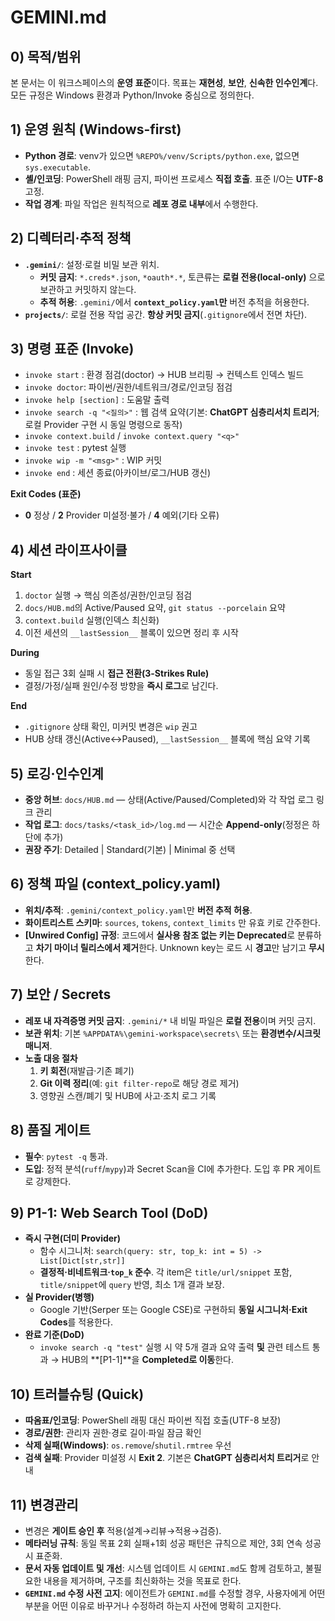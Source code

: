 # GEMINI.md

## 0) 목적/범위
본 문서는 이 워크스페이스의 **운영 표준**이다. 목표는 **재현성**, **보안**, **신속한 인수인계**다. 모든 규정은 Windows 환경과 Python/Invoke 중심으로 정의한다.

## 1) 운영 원칙 (Windows-first)
- **Python 경로**: venv가 있으면 `%REPO%/venv/Scripts/python.exe`, 없으면 `sys.executable`.
- **셸/인코딩**: PowerShell 래핑 금지, 파이썬 프로세스 **직접 호출**. 표준 I/O는 **UTF-8** 고정.
- **작업 경계**: 파일 작업은 원칙적으로 **레포 경로 내부**에서 수행한다.

## 2) 디렉터리·추적 정책
- **`.gemini/`**: 설정·로컬 비밀 보관 위치.  
  - **커밋 금지**: `*.creds*.json`, `*oauth*.*`, 토큰류는 **로컬 전용(local-only)** 으로 보관하고 커밋하지 않는다.  
  - **추적 허용**: `.gemini/`에서 **`context_policy.yaml`만** 버전 추적을 허용한다.
- **`projects/`**: 로컬 전용 작업 공간. **항상 커밋 금지**(`.gitignore`에서 전면 차단).

## 3) 명령 표준 (Invoke)
- `invoke start` : 환경 점검(doctor) → HUB 브리핑 → 컨텍스트 인덱스 빌드  
- `invoke doctor`: 파이썬/권한/네트워크/경로/인코딩 점검  
- `invoke help [section]` : 도움말 출력  
- `invoke search -q "<질의>"` : 웹 검색 요약(기본: **ChatGPT 심층리서치 트리거**; 로컬 Provider 구현 시 동일 명령으로 동작)  
- `invoke context.build` / `invoke context.query "<q>"`  
- `invoke test` : pytest 실행  
- `invoke wip -m "<msg>"` : WIP 커밋  
- `invoke end` : 세션 종료(아카이브/로그/HUB 갱신)

**Exit Codes (표준)**  
- **0** 정상 / **2** Provider 미설정·불가 / **4** 예외(기타 오류)

## 4) 세션 라이프사이클
**Start**
1) `doctor` 실행 → 핵심 의존성/권한/인코딩 점검  
2) `docs/HUB.md`의 Active/Paused 요약, `git status --porcelain` 요약  
3) `context.build` 실행(인덱스 최신화)  
4) 이전 세션의 `__lastSession__` 블록이 있으면 정리 후 시작

**During**
- 동일 접근 3회 실패 시 **접근 전환(3-Strikes Rule)**  
- 결정/가정/실패 원인/수정 방향을 **즉시 로그**로 남긴다.

**End**
- `.gitignore` 상태 확인, 미커밋 변경은 `wip` 권고  
- HUB 상태 갱신(Active↔Paused), `__lastSession__` 블록에 핵심 요약 기록

## 5) 로깅·인수인계
- **중앙 허브**: `docs/HUB.md` — 상태(Active/Paused/Completed)와 각 작업 로그 링크 관리  
- **작업 로그**: `docs/tasks/<task_id>/log.md` — 시간순 **Append-only**(정정은 하단에 추가)  
- **권장 주기**: Detailed | Standard(기본) | Minimal 중 선택

## 6) 정책 파일 (context_policy.yaml)
- **위치/추적**: `.gemini/context_policy.yaml`만 **버전 추적 허용**.  
- **화이트리스트 스키마**: `sources`, `tokens`, `context_limits` 만 유효 키로 간주한다.  
- **[Unwired Config] 규정**: 코드에서 **실사용 참조 없는 키는 Deprecated**로 분류하고 **차기 마이너 릴리스에서 제거**한다. Unknown key는 로드 시 **경고**만 남기고 **무시**한다.

## 7) 보안 / Secrets
- **레포 내 자격증명 커밋 금지**: `.gemini/*` 내 비밀 파일은 **로컬 전용**이며 커밋 금지.  
- **보관 위치**: 기본 `%APPDATA%\gemini-workspace\secrets\` 또는 **환경변수/시크릿 매니저**.  
- **노출 대응 절차**  
  1) **키 회전**(재발급·기존 폐기)  
  2) **Git 이력 정리**(예: `git filter-repo`로 해당 경로 제거)  
  3) 영향권 스캔/폐기 및 HUB에 사고·조치 로그 기록

## 8) 품질 게이트
- **필수**: `pytest -q` 통과.  
- **도입**: 정적 분석(`ruff`/`mypy`)과 Secret Scan을 CI에 추가한다. 도입 후 PR 게이트로 강제한다.

## 9) P1-1: Web Search Tool (DoD)
- **즉시 구현(더미 Provider)**  
  - 함수 시그니처: `search(query: str, top_k: int = 5) -> List[Dict[str,str]]`  
  - **결정적·비네트워크·`top_k` 준수**. 각 item은 `title/url/snippet` 포함, `title/snippet`에 `query` 반영, 최소 1개 결과 보장.  
- **실 Provider(병행)**  
  - Google 기반(Serper 또는 Google CSE)로 구현하되 **동일 시그니처·Exit Codes**를 적용한다.  
- **완료 기준(DoD)**  
  - `invoke search -q "test"` 실행 시 약 5개 결과 요약 출력 **및** 관련 테스트 통과 → HUB의 **[P1-1]**을 **Completed로 이동**한다.

## 10) 트러블슈팅 (Quick)
- **따옴표/인코딩**: PowerShell 래핑 대신 파이썬 직접 호출(UTF-8 보장)  
- **경로/권한**: 관리자 권한·경로 길이·파일 잠금 확인  
- **삭제 실패(Windows)**: `os.remove`/`shutil.rmtree` 우선  
- **검색 실패**: Provider 미설정 시 **Exit 2**. 기본은 **ChatGPT 심층리서치 트리거**로 안내

## 11) 변경관리
- 변경은 **게이트 승인 후** 적용(설계→리뷰→적용→검증).
- **메타러닝 규칙**: 동일 목표 2회 실패+1회 성공 패턴은 규칙으로 제안, 3회 연속 성공 시 표준화.
- **문서 자동 업데이트 및 개선**: 시스템 업데이트 시 `GEMINI.md`도 함께 검토하고, 불필요한 내용을 제거하며, 구조를 최신화하는 것을 목표로 한다.
- **`GEMINI.md` 수정 사전 고지**: 에이전트가 `GEMINI.md`를 수정할 경우, 사용자에게 어떤 부분을 어떤 이유로 바꾸거나 수정하려 하는지 사전에 명확히 고지한다.
